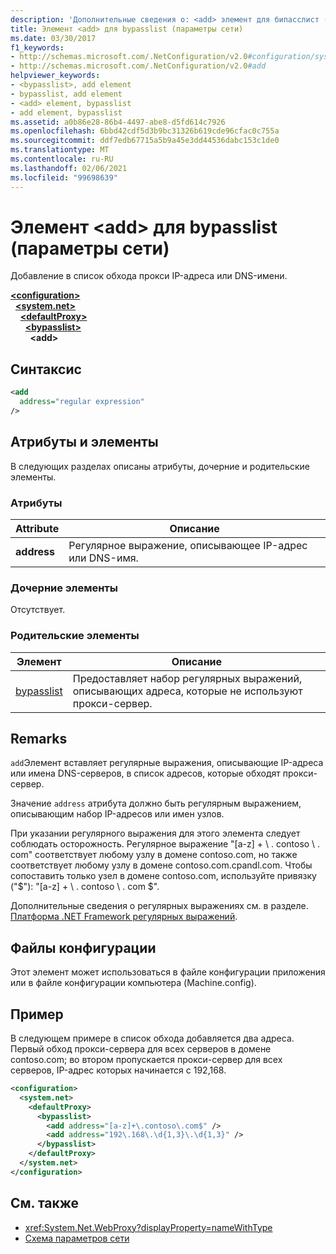 ```yaml
---
description: 'Дополнительные сведения о: <add> элемент для бипасслист (параметры сети)'
title: Элемент <add> для bypasslist (параметры сети)
ms.date: 03/30/2017
f1_keywords:
- http://schemas.microsoft.com/.NetConfiguration/v2.0#configuration/system.net/defaultProxy/bypasslist/add
- http://schemas.microsoft.com/.NetConfiguration/v2.0#add
helpviewer_keywords:
- <bypasslist>, add element
- bypasslist, add element
- <add> element, bypasslist
- add element, bypasslist
ms.assetid: a0b86e28-86b4-4497-abe8-d5fd614c7926
ms.openlocfilehash: 6bbd42cdf5d3b9bc31326b619cde96cfac0c755a
ms.sourcegitcommit: ddf7edb67715a5b9a45e3dd44536dabc153c1de0
ms.translationtype: MT
ms.contentlocale: ru-RU
ms.lasthandoff: 02/06/2021
ms.locfileid: "99698639"
---
```

# <a name="add-element-for-bypasslist-network-settings"></a>Элемент \<add> для bypasslist (параметры сети)

Добавление в список обхода прокси IP-адреса или DNS-имени.  
  
[**\<configuration>**](../configuration-element.md)  
&nbsp;&nbsp;[**\<system.net>**](system-net-element-network-settings.md)  
&nbsp;&nbsp;&nbsp;&nbsp;[**\<defaultProxy>**](defaultproxy-element-network-settings.md)  
&nbsp;&nbsp;&nbsp;&nbsp;&nbsp;&nbsp;[**\<bypasslist>**](bypasslist-element-network-settings.md)  
&nbsp;&nbsp;&nbsp;&nbsp;&nbsp;&nbsp;&nbsp;&nbsp;**\<add>**  
  
## <a name="syntax"></a>Синтаксис  
  
```xml  
<add
  address="regular expression"
/>  
```  
  
## <a name="attributes-and-elements"></a>Атрибуты и элементы  

 В следующих разделах описаны атрибуты, дочерние и родительские элементы.  
  
### <a name="attributes"></a>Атрибуты  
  
|**Attribute**|**Описание**|  
|-------------------|---------------------|  
|**address**|Регулярное выражение, описывающее IP-адрес или DNS-имя.|  
  
### <a name="child-elements"></a>Дочерние элементы  

 Отсутствует.  
  
### <a name="parent-elements"></a>Родительские элементы  
  
|**Элемент**|**Описание**|  
|-----------------|---------------------|  
|[bypasslist](bypasslist-element-network-settings.md)|Предоставляет набор регулярных выражений, описывающих адреса, которые не используют прокси-сервер.|  
  
## <a name="remarks"></a>Remarks  

 `add`Элемент вставляет регулярные выражения, описывающие IP-адреса или имена DNS-серверов, в список адресов, которые обходят прокси-сервер.  
  
 Значение `address` атрибута должно быть регулярным выражением, описывающим набор IP-адресов или имен узлов.  
  
 При указании регулярного выражения для этого элемента следует соблюдать осторожность. Регулярное выражение "[a-z] + \\ . contoso \\ . com" соответствует любому узлу в домене contoso.com, но также соответствует любому узлу в домене contoso.com.cpandl.com. Чтобы сопоставить только узел в домене contoso.com, используйте привязку ("$"): "[a-z] + \\ . contoso \\ . com $".  
  
 Дополнительные сведения о регулярных выражениях см. в разделе. [Платформа .NET Framework регулярных выражений](../../../../standard/base-types/regular-expressions.md).  
  
## <a name="configuration-files"></a>Файлы конфигурации  

 Этот элемент может использоваться в файле конфигурации приложения или в файле конфигурации компьютера (Machine.config).  
  
## <a name="example"></a>Пример  

 В следующем примере в список обхода добавляется два адреса. Первый обход прокси-сервера для всех серверов в домене contoso.com; во втором пропускается прокси-сервер для всех серверов, IP-адрес которых начинается с 192,168.  
  
```xml  
<configuration>  
  <system.net>  
    <defaultProxy>  
      <bypasslist>  
        <add address="[a-z]+\.contoso\.com$" />  
        <add address="192\.168\.\d{1,3}\.\d{1,3}" />  
      </bypasslist>  
    </defaultProxy>  
  </system.net>  
</configuration>  
```  
  
## <a name="see-also"></a>См. также

- <xref:System.Net.WebProxy?displayProperty=nameWithType>
- [Схема параметров сети](index.md)
